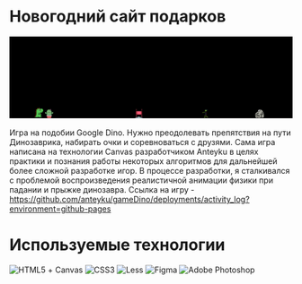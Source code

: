 # Новогодний сайт подарков
![Header](game.jpg)

Игра на подобии Google Dino. Нужно преодолевать препятствия на пути Динозаврика, набирать очки и соревноваться с друзями. Сама игра написана на технологии Canvas разработчиком Anteyku в целях практики и познания работы некоторых алгоритмов для дальнейшей более сложной разработке игор. В процессе разработки, я сталкивался с проблемой воспроизведения реалистичной анимации физики при падании и прыжке динозавра. Ссылка на игру - https://github.com/anteyku/gameDino/deployments/activity_log?environment=github-pages
# Используемые технологии
![HTML5](https://img.shields.io/badge/html5-%23E34F26.svg?style=for-the-badge&logo=html5&logoColor=white) + Canvas
![CSS3](https://img.shields.io/badge/css3-%231572B6.svg?style=for-the-badge&logo=css3&logoColor=white)
![Less](https://img.shields.io/badge/less-2B4C80?style=for-the-badge&logo=less&logoColor=white)
![Figma](https://img.shields.io/badge/figma-%23F24E1E.svg?style=for-the-badge&logo=figma&logoColor=white)
![Adobe Photoshop](https://img.shields.io/badge/adobephotoshop-%2331A8FF.svg?style=for-the-badge&logo=adobephotoshop&logoColor=white)
